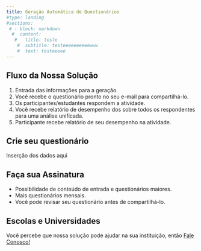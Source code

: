 ```yaml
---
title: Geração Automática de Questionários 
#type: landing
#sections:
 # - block: markdown
  #  content:
   #   title: teste
    #  subtitle: testeeeeeeeeeewww
    #  text: testeeeee
---
```


## Fluxo da Nossa Solução

1. Entrada das informações para a geração.
2. Você recebe o questionário pronto no seu e-mail para compartilhá-lo.
3. Os participantes/estudantes respondem a atividade.
4. Você recebe relatório de desempenho dos sobre todos os respondentes para uma análise unificada.
5. Participante recebe relatório de seu desempenho na atividade.

## Crie seu questionário

Inserção dos dados aqui


## Faça sua Assinatura

- Possibilidade de conteúdo de entrada e questionários maiores.
- Mais questionários mensais.
- Você pode revisar seu questionário antes de compartilhá-lo.

## Escolas e Universidades

Você percebe que nossa solução pode ajudar na sua instituição, então [Fale Conosco!](/fale_conosco/)